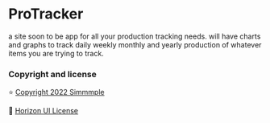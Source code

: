 # ProTracker 
a site soon to be app for all your production tracking needs. will have charts and graphs to track daily weekly monthly and yearly production of whatever items you are trying to track.

### Copyright and license

⭐️ [Copyright 2022 Simmmple ](https://www.simmmple.com/?ref=readme-horizon)

📄 [Horizon UI License](https://www.simmmple.com/licenses?ref=readme-horizon)
